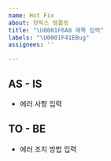 ```yaml
---
name: Hot Fix
about: 핫픽스 템플릿
title: "\U0001F6A8 제목 입력"
labels: "\U0001F41EBug"
assignees: ''

---
```


## AS - IS
- 에러 사항 입력

## TO - BE
- 에러 조치 방법 입력
